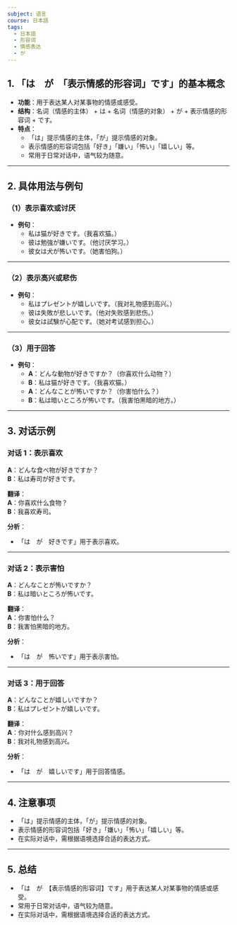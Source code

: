 ```yaml
---
subject: 语言
course: 日本語
tags:
  - 日本語
  - 形容词
  - 情感表达
  - が
---
```


## 1. **「は　が　「表示情感的形容词」です」的基本概念**

- **功能**：用于表达某人对某事物的情感或感受。
- **结构**：名词（情感的主体） + は + 名词（情感的对象） + が + 表示情感的形容词 + です。
- **特点**：
  - 「は」提示情感的主体，「が」提示情感的对象。
  - 表示情感的形容词包括「好き」「嫌い」「怖い」「嬉しい」等。
  - 常用于日常对话中，语气较为随意。

---

## 2. **具体用法与例句**

### （1）**表示喜欢或讨厌**
- **例句**：
  - 私は猫が好きです。（我喜欢猫。）
  - 彼は勉強が嫌いです。（他讨厌学习。）
  - 彼女は犬が怖いです。（她害怕狗。）

---

### （2）**表示高兴或悲伤**
- **例句**：
  - 私はプレゼントが嬉しいです。（我对礼物感到高兴。）
  - 彼は失敗が悲しいです。（他对失败感到悲伤。）
  - 彼女は試験が心配です。（她对考试感到担心。）

---

### （3）**用于回答**
- **例句**：
  - **A**：どんな動物が好きですか？（你喜欢什么动物？）
  - **B**：私は猫が好きです。（我喜欢猫。）
  - **A**：どんなことが怖いですか？（你害怕什么？）
  - **B**：私は暗いところが怖いです。（我害怕黑暗的地方。）

---

## 3. **对话示例**

### 对话 1：表示喜欢
**A**：どんな食べ物が好きですか？  
**B**：私は寿司が好きです。

**翻译**：  
**A**：你喜欢什么食物？  
**B**：我喜欢寿司。

**分析**：
- 「は　が　好きです」用于表示喜欢。

---

### 对话 2：表示害怕
**A**：どんなことが怖いですか？  
**B**：私は暗いところが怖いです。

**翻译**：  
**A**：你害怕什么？  
**B**：我害怕黑暗的地方。

**分析**：
- 「は　が　怖いです」用于表示害怕。

---

### 对话 3：用于回答
**A**：どんなことが嬉しいですか？  
**B**：私はプレゼントが嬉しいです。

**翻译**：  
**A**：你对什么感到高兴？  
**B**：我对礼物感到高兴。

**分析**：
- 「は　が　嬉しいです」用于回答情感。

---

## 4. **注意事项**
- 「は」提示情感的主体，「が」提示情感的对象。
- 表示情感的形容词包括「好き」「嫌い」「怖い」「嬉しい」等。
- 在实际对话中，需根据语境选择合适的表达方式。

---

## 5. **总结**
- 「は　が　【表示情感的形容词】です」用于表达某人对某事物的情感或感受。
- 常用于日常对话中，语气较为随意。
- 在实际对话中，需根据语境选择合适的表达方式。